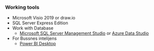 ### Working tools
* Microsoft Visio 2019 or draw.io
* SQL Server Express Edition
* Work with Database
  * [Microsoft SQL Server Management Studio](https://docs.microsoft.com/en-us/sql/ssms/download-sql-server-management-studio-ssms?view=sql-server-ver15) or [Azure Data Studio](https://docs.microsoft.com/en-us/sql/azure-data-studio/download-azure-data-studio?view=sql-server-ver15)
* For Bussnes intelijens
  * [Power BI Desktop](https://powerbi.microsoft.com/en-us/desktop/)
